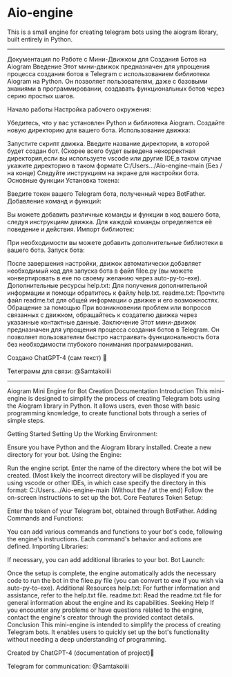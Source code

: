 # Aio-engine
This is a small engine for creating telegram bots using the aiogram library, built entirely in Python.

------------------------------------------------------------------

Документация по Работе с Мини-Движком для Создания Ботов на Aiogram
Введение
Этот мини-движок предназначен для упрощения процесса создания ботов в Telegram с использованием библиотеки Aiogram на Python. Он позволяет пользователям, даже с базовыми знаниями в программировании, создавать функциональных ботов через серию простых шагов.

Начало работы
Настройка рабочего окружения:

Убедитесь, что у вас установлен Python и библиотека Aiogram.
Создайте новую директорию для вашего бота.
Использование движка:

Запустите скрипт движка.
Введите название директории, в которой будет создан бот. (Скорее всего будет выведена некорректная директория,если вы используете vscode или другие IDE,в таком случае укажите директорию в таком формате C:/Users.../Aio-engine-main (Без / на конце)
Следуйте инструкциям на экране для настройки бота.
Основные функции
Установка токена:

Введите токен вашего Telegram бота, полученный через BotFather.
Добавление команд и функций:

Вы можете добавить различные команды и функции в код вашего бота, следуя инструкциям движка.
Для каждой команды определяется её поведение и действия.
Импорт библиотек:

При необходимости вы можете добавить дополнительные библиотеки в вашего бота.
Запуск бота:

После завершения настройки, движок автоматически добавляет необходимый код для запуска бота в файл filee.py (вы можете конвертировать в exe по своему желанию через auto-py-to-exe).
Дополнительные ресурсы
help.txt: Для получения дополнительной информации и помощи обратитесь к файлу help.txt.
readme.txt: Прочтите файл readme.txt для общей информации о движке и его возможностях.
Обращение за помощью
При возникновении проблем или вопросов связанных с движком, обращайтесь к создателю движка через указанные контактные данные.
Заключение
Этот мини-движок предназначен для упрощения процесса создания ботов в Telegram. Он позволяет пользователям быстро настраивать функциональность бота без необходимости глубокого понимания программирования.

Создано ChatGPT-4 (сам текст) 🙂

Телеграмм для связи: @Samtakoiiii

--------------------------------------------


Aiogram Mini Engine for Bot Creation Documentation
Introduction
This mini-engine is designed to simplify the process of creating Telegram bots using the Aiogram library in Python. It allows users, even those with basic programming knowledge, to create functional bots through a series of simple steps.

Getting Started
Setting Up the Working Environment:

Ensure you have Python and the Aiogram library installed.
Create a new directory for your bot.
Using the Engine:

Run the engine script.
Enter the name of the directory where the bot will be created. (Most likely the incorrect directory will be displayed if you are using vscode or other IDEs, in which case specify the directory in this format: C:/Users.../Aio-engine-main (Without the / at the end)
Follow the on-screen instructions to set up the bot.
Core Features
Token Setup:

Enter the token of your Telegram bot, obtained through BotFather.
Adding Commands and Functions:

You can add various commands and functions to your bot's code, following the engine's instructions.
Each command's behavior and actions are defined.
Importing Libraries:

If necessary, you can add additional libraries to your bot.
Bot Launch:

Once the setup is complete, the engine automatically adds the necessary code to run the bot in the filee.py file (you can convert to exe if you wish via auto-py-to-exe).
Additional Resources
help.txt: For further information and assistance, refer to the help.txt file.
readme.txt: Read the readme.txt file for general information about the engine and its capabilities.
Seeking Help
If you encounter any problems or have questions related to the engine, contact the engine's creator through the provided contact details.
Conclusion
This mini-engine is intended to simplify the process of creating Telegram bots. It enables users to quickly set up the bot's functionality without needing a deep understanding of programming.

Created by ChatGPT-4 (documentation of project)🙂

Telegram for communication: @Samtakoiiii
